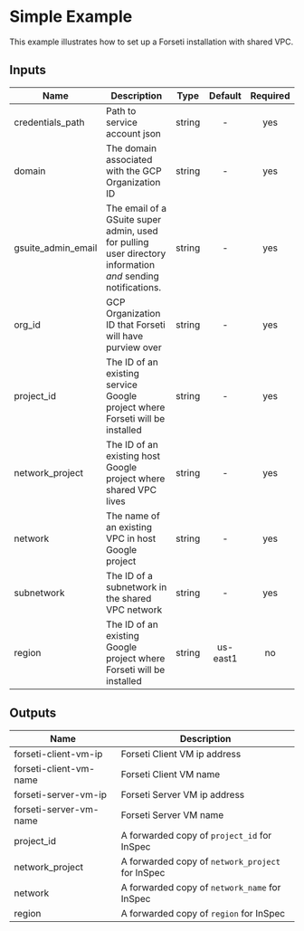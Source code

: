 # Simple Example

This example illustrates how to set up a Forseti installation with shared VPC.


## Inputs

| Name | Description | Type | Default | Required |
|------|-------------|:----:|:-----:|:-----:|
| credentials\_path | Path to service account json | string | - | yes |
| domain | The domain associated with the GCP Organization ID | string | - | yes |
| gsuite\_admin\_email | The email of a GSuite super admin, used for pulling user directory information *and* sending notifications. | string | - | yes |
| org\_id | GCP Organization ID that Forseti will have purview over | string | - | yes |
| project\_id | The ID of an existing service Google project where Forseti will be installed | string | - | yes |
| network\_project | The ID of an existing host Google project where shared VPC lives | string | - | yes |
| network | The name of an existing VPC in host Google project | string | - | yes |
| subnetwork | The ID of a subnetwork in the shared VPC network  | string | - | yes |
| region | The ID of an existing Google project where Forseti will be installed | string | us-east1 | no |

## Outputs

| Name | Description |
|------|-------------|
| forseti-client-vm-ip | Forseti Client VM ip address |
| forseti-client-vm-name | Forseti Client VM name |
| forseti-server-vm-ip | Forseti Server VM ip address |
| forseti-server-vm-name | Forseti Server VM name |
| project\_id | A forwarded copy of `project_id` for InSpec |
| network\_project | A forwarded copy of `network_project` for InSpec |
| network | A forwarded copy of `network_name` for InSpec |
| region | A forwarded copy of `region` for InSpec |

